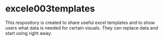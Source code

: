 # excele003templates
This respository is created to share useful excel templates and to show users what data is needed for certain visuals. They can replace data and start using right away.
